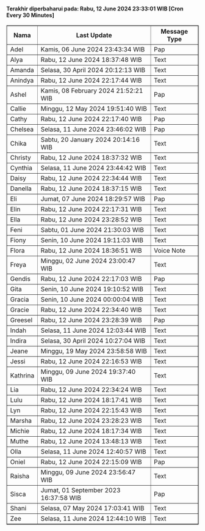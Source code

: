 #### Terakhir diperbaharui pada: Rabu, 12 June 2024 23:33:01 WIB [Cron Every 30 Minutes]

<table border='1'><tr><th>Nama</th><th>Last Update</th><th>Message Type</th></tr><tr><td>Adel</td><td>Kamis, 06 June 2024 23:43:34 WIB</td><td>Pap</td></tr><tr><td>Alya</td><td>Rabu, 12 June 2024 18:37:48 WIB</td><td>Text</td></tr><tr><td>Amanda</td><td>Selasa, 30 April 2024 20:12:13 WIB</td><td>Text</td></tr><tr><td>Anindya</td><td>Rabu, 12 June 2024 22:17:44 WIB</td><td>Text</td></tr><tr><td>Ashel</td><td>Kamis, 08 February 2024 21:52:21 WIB</td><td>Pap</td></tr><tr><td>Callie</td><td>Minggu, 12 May 2024 19:51:40 WIB</td><td>Text</td></tr><tr><td>Cathy</td><td>Rabu, 12 June 2024 22:17:40 WIB</td><td>Pap</td></tr><tr><td>Chelsea</td><td>Selasa, 11 June 2024 23:46:02 WIB</td><td>Pap</td></tr><tr><td>Chika</td><td>Sabtu, 20 January 2024 20:14:16 WIB</td><td>Text</td></tr><tr><td>Christy</td><td>Rabu, 12 June 2024 18:37:32 WIB</td><td>Text</td></tr><tr><td>Cynthia</td><td>Selasa, 11 June 2024 23:44:42 WIB</td><td>Text</td></tr><tr><td>Daisy</td><td>Rabu, 12 June 2024 22:34:44 WIB</td><td>Text</td></tr><tr><td>Danella</td><td>Rabu, 12 June 2024 18:37:15 WIB</td><td>Text</td></tr><tr><td>Eli</td><td>Jumat, 07 June 2024 18:29:57 WIB</td><td>Pap</td></tr><tr><td>Elin</td><td>Rabu, 12 June 2024 22:17:31 WIB</td><td>Text</td></tr><tr><td>Ella</td><td>Rabu, 12 June 2024 23:28:52 WIB</td><td>Text</td></tr><tr><td>Feni</td><td>Sabtu, 01 June 2024 21:30:03 WIB</td><td>Text</td></tr><tr><td>Fiony</td><td>Senin, 10 June 2024 19:11:03 WIB</td><td>Text</td></tr><tr><td>Flora</td><td>Rabu, 12 June 2024 18:36:51 WIB</td><td>Voice Note</td></tr><tr><td>Freya</td><td>Minggu, 02 June 2024 23:00:47 WIB</td><td>Text</td></tr><tr><td>Gendis</td><td>Rabu, 12 June 2024 22:17:03 WIB</td><td>Pap</td></tr><tr><td>Gita</td><td>Senin, 10 June 2024 19:10:52 WIB</td><td>Text</td></tr><tr><td>Gracia</td><td>Senin, 10 June 2024 00:00:04 WIB</td><td>Text</td></tr><tr><td>Gracie</td><td>Rabu, 12 June 2024 22:34:40 WIB</td><td>Text</td></tr><tr><td>Greesel</td><td>Rabu, 12 June 2024 23:28:39 WIB</td><td>Pap</td></tr><tr><td>Indah</td><td>Selasa, 11 June 2024 12:03:44 WIB</td><td>Text</td></tr><tr><td>Indira</td><td>Selasa, 30 April 2024 10:27:04 WIB</td><td>Text</td></tr><tr><td>Jeane</td><td>Minggu, 19 May 2024 23:58:58 WIB</td><td>Text</td></tr><tr><td>Jessi</td><td>Rabu, 12 June 2024 22:16:53 WIB</td><td>Text</td></tr><tr><td>Kathrina</td><td>Minggu, 09 June 2024 19:37:40 WIB</td><td>Text</td></tr><tr><td>Lia</td><td>Rabu, 12 June 2024 22:34:24 WIB</td><td>Text</td></tr><tr><td>Lulu</td><td>Rabu, 12 June 2024 18:17:41 WIB</td><td>Text</td></tr><tr><td>Lyn</td><td>Rabu, 12 June 2024 22:15:43 WIB</td><td>Text</td></tr><tr><td>Marsha</td><td>Rabu, 12 June 2024 23:28:23 WIB</td><td>Text</td></tr><tr><td>Michie</td><td>Rabu, 12 June 2024 18:17:34 WIB</td><td>Text</td></tr><tr><td>Muthe</td><td>Rabu, 12 June 2024 13:48:13 WIB</td><td>Text</td></tr><tr><td>Olla</td><td>Selasa, 11 June 2024 12:40:57 WIB</td><td>Text</td></tr><tr><td>Oniel</td><td>Rabu, 12 June 2024 22:15:09 WIB</td><td>Pap</td></tr><tr><td>Raisha</td><td>Minggu, 09 June 2024 23:56:47 WIB</td><td>Text</td></tr><tr><td>Sisca</td><td>Jumat, 01 September 2023 16:37:58 WIB</td><td>Pap</td></tr><tr><td>Shani</td><td>Selasa, 07 May 2024 17:03:41 WIB</td><td>Text</td></tr><tr><td>Zee</td><td>Selasa, 11 June 2024 12:44:10 WIB</td><td>Text</td></tr></table>